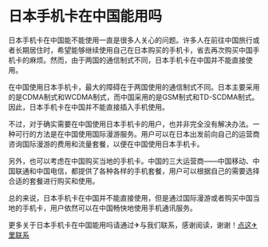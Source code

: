 # 日本手机卡在中国能用吗

日本手机卡在中国能不能使用一直是很多人关心的问题。许多人在前往中国旅行或者长期居住时，希望能够继续使用自己在日本购买的手机卡，省去再次购买中国手机卡的麻烦。然而，由于两国的通信制式不同，日本手机卡在中国并不能直接使用。

在中国使用日本手机卡，最大的障碍在于两国使用的通信制式不同。日本主要采用的是CDMA制式和WCDMA制式，而中国采用的是GSM制式和TD-SCDMA制式。因此，日本手机卡在中国并不能直接插入手机使用。

不过，对于确实需要在中国使用日本手机卡的用户，也并非完全没有解决办法。一种可行的方法是在中国使用国际漫游服务。用户可以在日本出发前向自己的运营商咨询国际漫游的费用和流量套餐，以便在中国使用日本手机卡。

另外，也可以考虑在中国购买当地的手机卡。中国的三大运营商——中国移动、中国联通和中国电信，都提供了各种各样的手机套餐，用户可以根据自己的需要选择合适的套餐进行购买和使用。

总的来说，日本手机卡在中国并不能直接使用，但是通过国际漫游或者购买中国当地的手机卡，用户依然可以在中国畅快地使用手机通讯服务。

更多关于日本手机卡在中国能用吗请通过✈与我们联系，感谢阅读，谢谢！[点这✈里联系](https://abc.k02.cc)